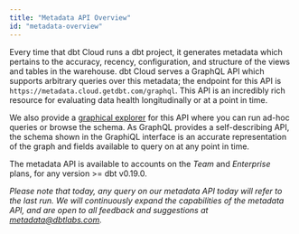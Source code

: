 ```yaml
---
title: "Metadata API Overview"
id: "metadata-overview"
---
```


Every time that dbt Cloud runs a dbt project, it generates metadata which pertains to the accuracy, recency, configuration, and structure of the views and tables in the warehouse. dbt Cloud serves a GraphQL API which supports arbitrary queries over this metadata; the endpoint for this API is `https://metadata.cloud.getdbt.com/graphql`. This API is an incredibly rich resource for evaluating data health longitudinally or at a point in time.

We also provide a [graphical explorer](https://metadata.cloud.getdbt.com/graphiql) for this API where you can run ad-hoc queries or browse the schema. As GraphQL provides a self-describing API, the schema shown in the GraphiQL interface is an accurate representation of the graph and fields available to query on at any point in time.

The metadata API is available to accounts on the _Team_ and _Enterprise_ plans, for any version >= dbt v0.19.0.

*Please note that today, any query on our metadata API today will refer to the last run. We will continuously expand the capabilities of the metadata API, and are open to all feedback and suggestions at metadata@dbtlabs.com.*
